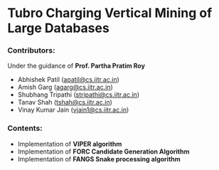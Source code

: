 # Tubro Charging Vertical Mining of Large Databases 

### Contributors:

Under the guidance of **Prof. Partha Pratim Roy**

* Abhishek Patil (apatil@cs.iitr.ac.in)
* Amish Garg (agarg@cs.iitr.ac.in)
* Shubhang Tripathi (stripathi@cs.iitr.ac.in)
* Tanav Shah (tshah@cs.iitr.ac.in)
* Vinay Kumar Jain (vjain1@cs.iitr.ac.in)



### Contents:

* Implementation of **VIPER algorithm**
* Implementation of **FORC Candidate Generation Algorithm**
* Implementation of **FANGS Snake processing algorithm**
